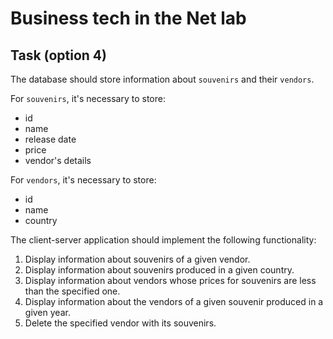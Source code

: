 # Business tech in the Net lab

## Task (option 4)

The database should store information about `souvenirs` and their `vendors`.

For `souvenirs`, it's necessary to store:
- id
- name
- release date
- price
- vendor's details

For `vendors`, it's necessary to store:
- id
- name
- country

The client-server application should implement the following functionality:
1. Display information about souvenirs of a given vendor.
2. Display information about souvenirs produced in a given country.
3. Display information about vendors whose prices for souvenirs are less than the specified one.
4. Display information about the vendors of a given souvenir produced in a given year.
5. Delete the specified vendor with its souvenirs.